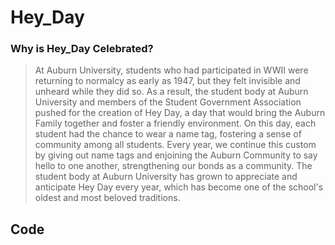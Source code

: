 # Hey_Day
### Why is Hey_Day Celebrated?
> At Auburn University, students who had participated in WWII were returning to normalcy as early as 1947, but they felt invisible and unheard while they did so. As a result, the student body at Auburn University and members of the Student Government Association pushed for the creation of Hey Day, a day that would bring the Auburn Family together and foster a friendly environment. On this day, each student had the chance to wear a name tag, fostering a sense of community among all students. Every year, we continue this custom by giving out name tags and enjoining the Auburn Community to say hello to one another, strengthening our bonds as a community. The student body at Auburn University has grown to appreciate and anticipate Hey Day every year, which has become one of the school's oldest and most beloved traditions.

## Code
